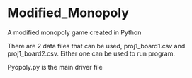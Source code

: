 # Modified_Monopoly
A modified monopoly game created in Python

There are 2 data files that can be used, proj1_board1.csv and proj1_board2.csv. Either one can be used to run program.

Pyopoly.py is the main driver file
